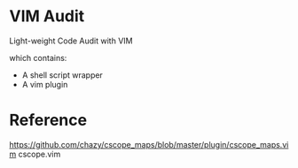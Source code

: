 # VIM Audit

Light-weight Code Audit with VIM

which contains:

- A shell script wrapper
- A vim plugin

# Reference

https://github.com/chazy/cscope_maps/blob/master/plugin/cscope_maps.vim
cscope.vim

